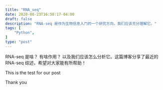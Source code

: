 ```yaml
---
title: "RNA_seq"
date: 2020-08-23T16:58:17-04:00
draft: false
description: "RNA-seq 是作为生物信息入门的一个研究方向，我们应该充分理解它。"
tags: [
    "Python",
]
type: "post"
---
```

RNA-seq 是啥？ 有啥作用？ 以及我们应该怎么分析它。这篇博客分享了最近的RNA-seq 综述，希望对大家能有所帮助！
<!--more-->



This is the test for our post

Thank you





